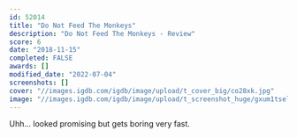```yaml
---
id: 52014
title: "Do Not Feed The Monkeys"
description: "Do Not Feed The Monkeys - Review"
score: 6
date: "2018-11-15"
completed: FALSE
awards: []
modified_date: "2022-07-04"
screenshots: []
cover: "//images.igdb.com/igdb/image/upload/t_cover_big/co28xk.jpg"
image: "//images.igdb.com/igdb/image/upload/t_screenshot_huge/gxum1tsellrtsuxpnh3m.jpg"
---
```

Uhh... looked promising but gets boring very fast.